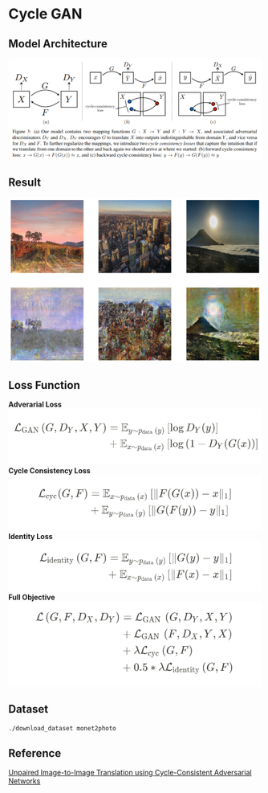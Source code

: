 # Cycle GAN 

## Model Architecture
![](./images/model.png)

## Result
![](./images/result.png)

## Loss Function
**Adverarial Loss**
![](./images/adversarial_loss.png)
**Cycle Consistency Loss**
![](./images/cycle_consistency_loss.png)
**Identity Loss**
![](./images/identity_loss.png)
**Full Objective**
![](./images/full_objective.png)

## Dataset
```
./download_dataset monet2photo
```

## Reference
[Unpaired Image-to-Image Translation using Cycle-Consistent Adversarial Networks](https://arxiv.org/pdf/1703.10593.pdf)
